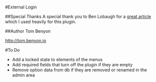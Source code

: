#External Login

##Special Thanks
A special thank you to Ben Lobaugh for a [great article](https://ben.lobaugh.net/blog/7175/wordpress-replace-built-in-user-authentication) which I used heavily for this plugin.

##Author
Tom Benyon

http://tom.benyon.io

#To Do
- Add a locked state to elements of the menus
- Add required fields that turn off the plugin if they are empty
- Remove option data from db if they are removed or renamed in the admin area
